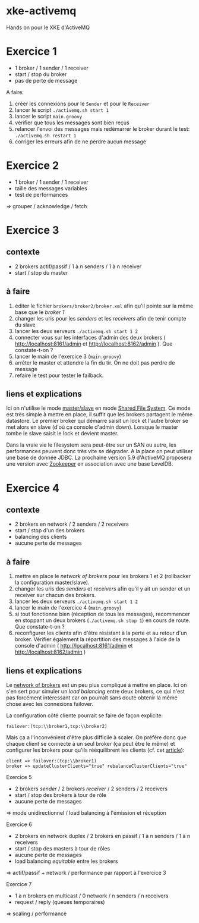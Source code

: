 xke-activemq
============

Hands on pour le XKE d'ActiveMQ

# Exercice 1

* 1 broker / 1 sender / 1 receiver
* start / stop du broker
* pas de perte de message

A faire:

1. créer les connexions pour le `Sender` et pour le `Receiver`
2. lancer le script `./activemq.sh start 1`
3. lancer le script `main.groovy`
4. vérifier que tous les messages sont bien reçus
5. relancer l'envoi des messages mais redémarrer le broker durant le test: `./activemq.sh restart 1`
6. corriger les erreurs afin de ne perdre aucun message

# Exercice 2

* 1 broker / 1 sender / 1 receiver
* taille des messages variables
* test de performances

=> grouper / acknowledge / fetch

# Exercice 3

## contexte
* 2 brokers actif/passif / 1 à n senders / 1 à n receiver
* start / stop du master

## à faire

1. éditer le fichier `brokers/broker2/broker.xml` afin qu'il pointe sur la même base que le _broker 1_
2. changer les uris pour les _senders_ et les _receivers_ afin de tenir compte du slave
3. lancer les deux serveurs `./activemq.sh start 1 2`
4. connecter vous sur les interfaces d'admin des deux brokers ( [http://localhost:8161/admin](http://localhost:8161/admin)  et [http://localhost:8162/admin](http://localhost:8162/admin) ). Que constate-t-on ?
5. lancer le main de l'exercice 3 (`main.groovy`)
6. arrêter le master et attendre la fin du tir. On ne doit pas perdre de message
7. refaire le test pour tester le failback.

## liens et explications

Ici on n'utilise le mode [master/slave](http://activemq.apache.org/masterslave.html) en mode [Shared File System](http://activemq.apache.org/shared-file-system-master-slave.html). Ce mode est très simple à mettre en place, il suffit que les brokers partagent le même datastore. Le premier broker qui démarre saisit un lock et l'autre broker se met alors en slave (d'où ça console d'admin down). Lorsque le master tombe le slave saisit le lock et devient master. 

Dans la vraie vie le filesystem sera peut-être sur un SAN ou autre, les performances peuvent donc très vite se dégrader. A la place on peut utiliser une base de donnée JDBC. La prochaine version 5.9 d'ActiveMQ proposera une version avec [Zookeeper](http://activemq.apache.org/replicated-leveldb-store.html) en association avec une base LevelDB.

# Exercice 4

## contexte

* 2 brokers en network / 2 senders / 2 receivers
* start / stop d'un des brokers
* balancing des clients
* aucune perte de messages

## à faire

1. mettre en place le _network of brokers_ pour les brokers 1 et 2 (rollbacker la configuration master/slave).
2. changer les uris des _senders_ et _receivers_ afin qu'il y ait un sender et un receiver sur chacun des brokers.
3. lancer les deux serveurs `./activemq.sh start 1 2`
4. lancer le main de l'exercice 4 (`main.groovy`)
5. si tout fonctionne bien (réception de tous les messages), recommencer en stoppant un deux brokers (`./activemq.sh stop 1`) en cours de route. Que constate-t-on ?
6. reconfigurer les clients afin d'être résistant à la perte et au retour d'un broker. Vérifier également la répartition des messages à l'aide de la console d'admin ( [http://localhost:8161/admin](http://localhost:8161/admin)  et [http://localhost:8162/admin](http://localhost:8162/admin) )

##  liens et explications

Le [network of brokers](http://activemq.apache.org/networks-of-brokers.html) est un peu plus compliqué à mettre en place. Ici on s'en sert pour simuler un _load balancing_ entre deux brokers, ce qui n'est pas forcément intéressant car on pourrait sans doute obtenir la même chose avec les connexions failover.

La configuration côté cliente pourrait se faire de façon explicite:

    failover:(tcp:\\broker1,tcp:\\broker2)

Mais ça a l'inconvénient d'être plus difficile à scaler. On préfère donc que chaque client se connecte à un seul broker (ça peut être le même) et configurer les brokers pour qu'ils rééquilibrent les clients (cf. cet [article](http://bsnyderblog.blogspot.fr/2010/10/new-features-in-activemq-54-automatic.html)):

    client => failover:(tcp:\\broker1)
    broker => updateClusterClients="true" rebalanceClusterClients="true" 


Exercice 5

* 2 brokers _sender_ / 2 brokers _receiver_ / 2 senders / 2 receivers
* start / stop des brokers à tour de rôle
* aucune perte de messages

=> mode unidirectionnel / load balancing à l'émission et réception

Exercice 6

* 2 brokers en network duplex / 2 brokers en passif / 1 à n senders / 1 à n receivers
* start / stop des masters à tour de rôles
* aucune perte de messages
* load balancing _equitable_ entre les brokers

=> actif/passif + network / performance par rapport à l'exercice 3

Exercice 7

* 1 à n brokers en multicast / 0 network / n senders / n receivers
* request / reply (queues temporaires)

=> scaling / performance
